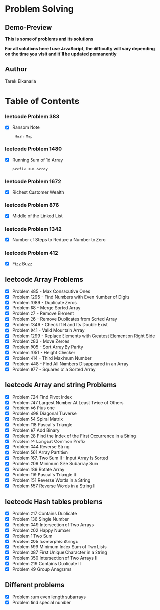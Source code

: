 # Problem Solving

## Demo-Preview

**This is some of problems and its solutions**

**For all solutions here I use JavaScript, the difficulty will vary depending on the time you visit and it'll be updated permanently**

## Author

Tarek Elkanaria

# Table of Contents

### leetcode Problem 383

- [x] Ransom Note

       Hash Map

### leetcode Problem 1480

- [x] Running Sum of 1d Array

      prefix sum array

### leetcode Problem 1672

- [x] Richest Customer Wealth

### leetcode Problem 876

- [x] Middle of the Linked List

### leetcode Problem 1342

- [x] Number of Steps to Reduce a Number to Zero

### leetcode Problem 412

- [x] Fizz Buzz

## leetcode Array Problems

- [x] Problem 485 - Max Consecutive Ones
- [x] Problem 1295 - Find Numbers with Even Number of Digits
- [x] Problem 1089 - Duplicate Zeros
- [x] Problem 88 - Merge Sorted Array
- [x] Problem 27 - Remove Element
- [x] Problem 26 - Remove Duplicates from Sorted Array
- [x] Problem 1346 - Check If N and Its Double Exist
- [x] Problem 941 - Valid Mountain Array
- [x] Problem 1299 - Replace Elements with Greatest Element on Right Side
- [x] Problem 283 - Move Zeroes
- [x] Problem 905 - Sort Array By Parity
- [x] Problem 1051 - Height Checker
- [x] Problem 414 - Third Maximum Number
- [x] Problem 448 - Find All Numbers Disappeared in an Array
- [x] Problem 977 - Squares of a Sorted Array

## leetcode Array and string Problems

- [x] Problem 724 Find Pivot Index
- [x] Problem 747 Largest Number At Least Twice of Others
- [x] Problem 66 Plus one
- [x] Problem 498 Diagonal Traverse
- [x] Problem 54 Spiral Matrix
- [x] Problem 118 Pascal's Triangle
- [x] Problem 67 Add Binary
- [x] Problem 28 Find the Index of the First Occurrence in a String
- [x] Problem 14 Longest Common Prefix
- [x] Problem 344 Reverse String
- [x] Problem 561 Array Partition
- [x] Problem 167. Two Sum II - Input Array Is Sorted
- [x] Problem 209 Minimum Size Subarray Sum
- [x] Problem 189 Rotate Array
- [x] Problem 119 Pascal's Triangle II
- [x] Problem 151 Reverse Words in a String
- [x] Problem 557 Reverse Words in a String III

## leetcode Hash tables problems

- [x] Problem 217 Contains Duplicate
- [x] Problem 136 Single Number
- [x] Problem 349 Intersection of Two Arrays
- [x] Problem 202 Happy Number
- [x] Problem 1 Two Sum
- [x] Problem 205 Isomorphic Strings
- [x] Problem 599 Minimum Index Sum of Two Lists
- [x] Problem 387 First Unique Character in a String
- [x] Problem 350 Intersection of Two Arrays II
- [x] Problem 219 Contains Duplicate II
- [x] Problem 49 Group Anagrams

## Different problems

- [x] Problem sum even length subarrays
- [x] Problem find special number

